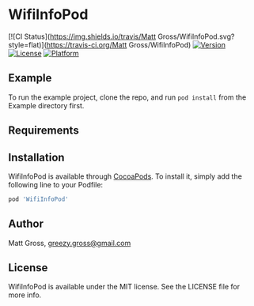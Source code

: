 # WifiInfoPod

[![CI Status](https://img.shields.io/travis/Matt Gross/WifiInfoPod.svg?style=flat)](https://travis-ci.org/Matt Gross/WifiInfoPod)
[![Version](https://img.shields.io/cocoapods/v/WifiInfoPod.svg?style=flat)](https://cocoapods.org/pods/WifiInfoPod)
[![License](https://img.shields.io/cocoapods/l/WifiInfoPod.svg?style=flat)](https://cocoapods.org/pods/WifiInfoPod)
[![Platform](https://img.shields.io/cocoapods/p/WifiInfoPod.svg?style=flat)](https://cocoapods.org/pods/WifiInfoPod)

## Example

To run the example project, clone the repo, and run `pod install` from the Example directory first.

## Requirements

## Installation

WifiInfoPod is available through [CocoaPods](https://cocoapods.org). To install
it, simply add the following line to your Podfile:

```ruby
pod 'WifiInfoPod'
```

## Author

Matt Gross, greezy.gross@gmail.com

## License

WifiInfoPod is available under the MIT license. See the LICENSE file for more info.
